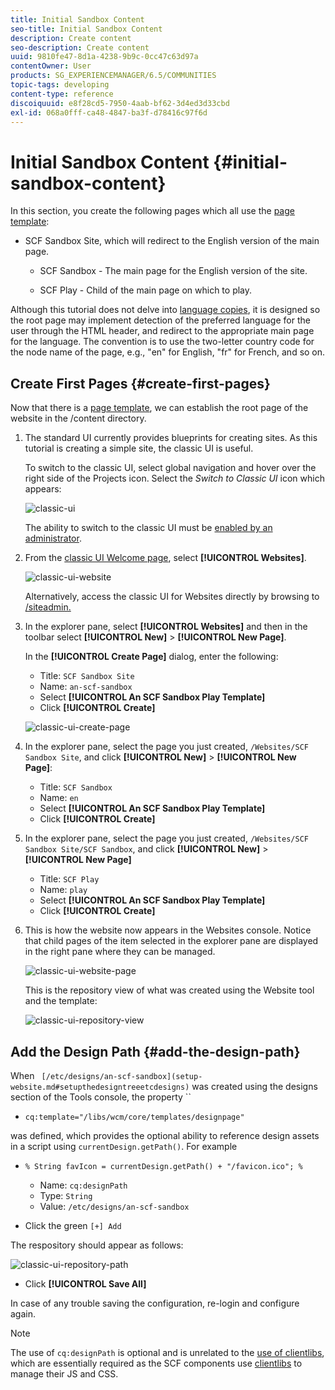 ```yaml
---
title: Initial Sandbox Content
seo-title: Initial Sandbox Content
description: Create content
seo-description: Create content
uuid: 9810fe47-8d1a-4238-9b9c-0cc47c63d97a
contentOwner: User
products: SG_EXPERIENCEMANAGER/6.5/COMMUNITIES
topic-tags: developing
content-type: reference
discoiquuid: e8f28cd5-7950-4aab-bf62-3d4ed3d33cbd
exl-id: 068a0fff-ca48-4847-ba3f-d78416c97f6d
---
```

# Initial Sandbox Content {#initial-sandbox-content}

In this section, you create the following pages which all use the [page template](initial-app.md#createthepagetemplate):

* SCF Sandbox Site, which will redirect to the English version of the main page.

  * SCF Sandbox - The main page for the English version of the site.

  * SCF Play - Child of the main page on which to play.

Although this tutorial does not delve into [language copies](../../help/sites-administering/tc-prep.md), it is designed so the root page may implement detection of the preferred language for the user through the HTML header, and redirect to the appropriate main page for the language. The convention is to use the two-letter country code for the node name of the page, e.g., "en" for English, "fr" for French, and so on.

## Create First Pages {#create-first-pages}

Now that there is a [page template](initial-app.md#createthepagetemplate), we can establish the root page of the website in the /content directory.

1. The standard UI currently provides blueprints for creating sites. As this tutorial is creating a simple site, the classic UI is useful.

   To switch to the classic UI, select global navigation and hover over the right side of the Projects icon. Select the *Switch to Classic UI* icon which appears:

   ![classic-ui](assets/classic-ui.png)

   The ability to switch to the classic UI must be [enabled by an administrator](../../help/sites-administering/enable-classic-ui.md).

1. From the [classic UI Welcome page](http://localhost:4502/welcome.html), select **[!UICONTROL Websites]**.

   ![classic-ui-website](assets/classic-ui-website.png)

   Alternatively, access the classic UI for Websites directly by browsing to [/siteadmin.](http://localhost:4502/siteadmin)

1. In the explorer pane, select **[!UICONTROL Websites]** and then in the toolbar select **[!UICONTROL New]** > **[!UICONTROL New Page]**.

   In the **[!UICONTROL Create Page]** dialog, enter the following:

   * Title: `SCF Sandbox Site`
   * Name: `an-scf-sandbox`
   * Select **[!UICONTROL An SCF Sandbox Play Template]**
   * Click **[!UICONTROL Create]**

   ![classic-ui-create-page](assets/classic-ui-create-page.png)

1. In the explorer pane, select the page you just created, `/Websites/SCF Sandbox Site`, and click **[!UICONTROL New]** > **[!UICONTROL New Page]**:

   * Title: `SCF Sandbox`
   * Name: `en`
   * Select **[!UICONTROL An SCF Sandbox Play Template]**
   * Click **[!UICONTROL Create]**

1. In the explorer pane, select the page you just created, `/Websites/SCF Sandbox Site/SCF Sandbox`, and click **[!UICONTROL New]** > **[!UICONTROL New Page]**

   * Title: `SCF Play`
   * Name: `play`
   * Select **[!UICONTROL An SCF Sandbox Play Template]**
   * Click **[!UICONTROL Create]**

1. This is how the website now appears in the Websites console. Notice that child pages of the item selected in the explorer pane are displayed in the right pane where they can be managed.

   ![classic-ui-website-page](assets/classic-ui-website-page.png)

   This is the repository view of what was created using the Website tool and the template:

   ![classic-ui-repository-view](assets/classic-ui-repository-view.png)

## Add the Design Path {#add-the-design-path}

When ` [/etc/designs/an-scf-sandbox](setup-website.md#setupthedesigntreeetcdesigns)` was created using the designs section of the Tools console, the property ``

* `cq:template="/libs/wcm/core/templates/designpage"`

was defined, which provides the optional ability to reference design assets in a script using `currentDesign.getPath()`. For example

* `% String favIcon = currentDesign.getPath() + "/favicon.ico"; %`


  * Name: `cq:designPath`
  * Type: `String`
  * Value: `/etc/designs/an-scf-sandbox`

* Click the green `[+] Add`

The respository should appear as follows:

![classic-ui-repository-path](assets/classic-ui-repository-path.png)

* Click **[!UICONTROL Save All]**

In case of any trouble saving the configuration, re-login and configure again.

>[!NOTE]
>
>The use of `cq:designPath` is optional and is unrelated to the [use of clientlibs](develop-app.md#includeclientlibsintemplate), which are essentially required as the SCF components use [clientlibs](client-customize.md#clientlibs-for-scf) to manage their JS and CSS.

